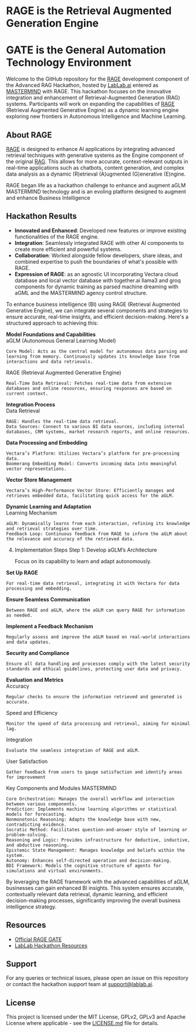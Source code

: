 # RAGE is the Retrieval Augmented Generation Engine
# GATE is the General Automation Technology Environment
Welcome to the GitHub repository for the <a href="https://github.com/GATERAGE/RAGE/blob/main/ragepaper.md">RAGE</a> development component of the Advanced RAG Hackathon, hosted by [LabLab.ai](https://lablab.ai/event/advanced-rag-hackathon) entered as <a href="https://lablab.ai/event/advanced-rag-hackathon/mastermind">MASTERMIND</a> with RAGE. This hackathon focuses on the innovative integration and enhancement of Retrieval-Augmented Generation (RAG) systems. Participants will work on expanding the capabilities of <a href="https://github.com/GATERAGE/RAGE/blob/main/ragepaper.md">RAGE</a> (Retrieval Augmented Generative Engine) as a dynamic learning engine exploring new frontiers in Autonomous Intelligence and Machine Learning.

## About RAGE

<a href="https://github.com/GATERAGE/RAGE/blob/main/ragepaper.md">RAGE</a> is designed to enhance AI applications by integrating advanced retrieval techniques with generative systems as the Engine component of the original <a href="https://arxiv.org/abs/2005.11401v4">RAG</a>. This allows for more accurate, context-relevant outputs in real-time applications such as chatbots, content generation, and complex data analysis as a dynamic (R)etrieval (A)ugmented (G)enerative (E)ngine.

RAGE began life as a hackathon challenge to enhance and augment aGLM MASTERMIND technology and is an evoling platform designed to augment and enhance Business Intelligence

## Hackathon Results

- **Innovated and Enhanced**: Developed new features or improve existing functionalities of the RAGE engine.
- **Integration**: Seamlessly integrated RAGE with other AI components to create more efficient and powerful systems.
- **Collaboration**: Worked alongside fellow developers, share ideas, and combined expertise to push the boundaries of what's possible with RAGE.
- **Expression of RAGE**: as an agnostic UI incorporating Vectara cloud database and local vector database with together.ai llama3 and groq components for dynamic training as parsed machine dreaming with aGML and the MASTERMIND agency control structure.

To enhance business intelligence (BI) using RAGE (Retrieval Augmented Generative Engine), we can integrate several components and strategies to ensure accurate, real-time insights, and efficient decision-making. Here's a structured approach to achieving this:

<b>Model Foundations and Capabilities</b><br />
aGLM (Autonomous General Learning Model)

    Core Model: Acts as the central model for autonomous data parsing and learning from memory. Continuously updates its knowledge base from interactions and data retrievals.

RAGE (Retrieval Augmented Generative Engine)

    Real-Time Data Retrieval: Fetches real-time data from extensive databases and online resources, ensuring responses are based on current context.

<b>Integration Process</b><br />
Data Retrieval

    RAGE: Handles the real-time data retrieval.
    Data Sources: Connect to various BI data sources, including internal databases, CRM systems, market research reports, and online resources.

<b>Data Processing and Embedding</b><br />

    Vectara’s Platform: Utilizes Vectara’s platform for pre-processing data.
    Boomerang Embedding Model: Converts incoming data into meaningful vector representations.

<b>Vector Store Management</b><br />

    Vectara’s High-Performance Vector Store: Efficiently manages and retrieves embedded data, facilitating quick access for the aGLM.

<b>Dynamic Learning and Adaptation</b><br />
Learning Mechanism

    aGLM: Dynamically learns from each interaction, refining its knowledge and retrieval strategies over time.
    Feedback Loop: Continuous feedback from RAGE to inform the aGLM about the relevance and accuracy of the retrieved data.

4. Implementation Steps
Step 1: Develop aGLM’s Architecture

    Focus on its capability to learn and adapt autonomously.

<b>Set Up RAGE</b><br />

    For real-time data retrieval, integrating it with Vectara for data processing and embedding.

<b>Ensure Seamless Communication</b><br />

    Between RAGE and aGLM, where the aGLM can query RAGE for information as needed.

<b>Implement a Feedback Mechanism</b><br />

    Regularly assess and improve the aGLM based on real-world interactions and data updates.

<b>Security and Compliance</b><br />

    Ensure all data handling and processes comply with the latest security standards and ethical guidelines, protecting user data and privacy.

<b>Evaluation and Metrics</b><br />
Accuracy

    Regular checks to ensure the information retrieved and generated is accurate.

Speed and Efficiency

    Monitor the speed of data processing and retrieval, aiming for minimal lag.

Integration

    Evaluate the seamless integration of RAGE and aGLM.

User Satisfaction

    Gather feedback from users to gauge satisfaction and identify areas for improvement
    
Key Components and Modules
MASTERMIND

    Core Orchestration: Manages the overall workflow and interaction between various components.
    Prediction: Implements machine learning algorithms or statistical models for forecasting.
    Nonmonotonic Reasoning: Adapts the knowledge base with new, contradicting evidence.
    Socratic Method: Facilitates question-and-answer style of learning or problem-solving.
    Reasoning and Logic: Provides infrastructure for deductive, inductive, and abductive reasoning.
    Epistemic State Management: Manages knowledge and beliefs within the system.
    Autonomy: Enhances self-directed operation and decision-making.
    BDI Framework: Models the cognitive structure of agents for simulations and virtual environments.

By leveraging the RAGE framework with the advanced capabilities of aGLM, businesses can gain enhanced BI insights. This system ensures accurate, contextually relevant data retrieval, dynamic learning, and efficient decision-making processes, significantly improving the overall business intelligence strategy​​​​.

## Resources

- [Official RAGE GATE](https://github.com/GATERAGE)
- [LabLab Hackathon Resources]([https://lablab.ai/resources](https://lablab.ai/event/advanced-rag-hackathon/mastermind))

## Support

For any queries or technical issues, please open an issue on this repository or contact the hackathon support team at support@lablab.ai.

## License

This project is licensed under the MIT License, GPLv2, GPLv3 and Apache License where applicable - see the [LICENSE.md](LICENSE.md) file for details.

